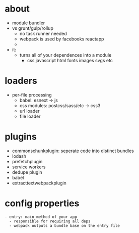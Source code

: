 # about
  - module bundler
  - vs grunt/gulp/rollup
    - no task runner needed
    - webpack is used by facebooks reactapp
    -
  - it:
    - turns all of your dependences into a module
      - css javascript html fonts images svgs etc

# loaders
  - per-file processing
    - babel: esnext -> js
    - css modules: postcss/sass/etc -> css3
    - url loader
    - file loader

# plugins
  - commonschunkplugin: seperate code into distinct bundles
  - lodash
  - prefetchplugin
  - service workers
  - dedupe plugin
  - babel
  - extracttextwebpackplugin

# config properties
    - entry: main method of your app
      - responsible for requiring all deps
      - webpack outputs a bundle base on the entry file
